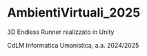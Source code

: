 # AmbientiVirtuali_2025

3D Endless Runner realizzato in Unity

CdLM Informatica Umanistica, a.a. 2024/2025

